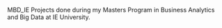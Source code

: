 MBD_IE
Projects done during my Masters Program in Business Analytics and Big Data at IE University.

